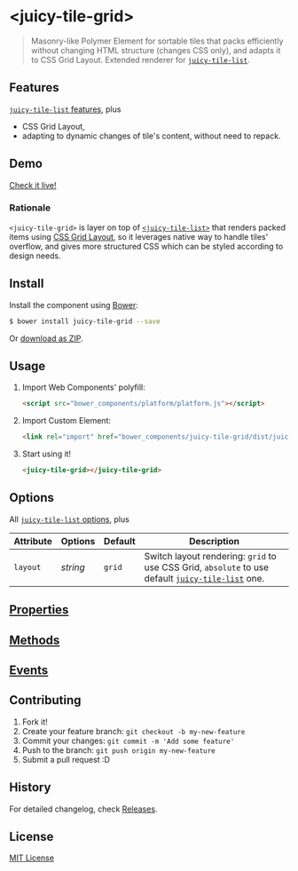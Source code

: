 # &lt;juicy-tile-grid&gt;

> Masonry-like Polymer Element for sortable tiles that packs efficiently without changing HTML structure (changes CSS only), and adapts it to CSS Grid Layout.
> Extended renderer for [`juicy-tile-list`](https://github.com/Juicy/juicy-tile-list).

## Features 

[`juicy-tile-list` features](https://github.com/Juicy/juicy-tile-list#features), plus
 - CSS Grid Layout, 
 - adapting to dynamic changes of tile's content, without need to repack.

## Demo

[Check it live!](http://Juicy.github.io/juicy-tile-grid)

### Rationale

`<juicy-tile-grid>` is layer on top of [`<juicy-tile-list>`](https://github.com/Juicy/juicy-tile-list) that renders packed items using [CSS Grid Layout](http://www.w3.org/TR/2014/WD-css-grid-1-20140513/), so it leverages native way to handle tiles' overflow, and gives more structured CSS which can be styled according to design needs.

## Install

Install the component using [Bower](http://bower.io/):

```sh
$ bower install juicy-tile-grid --save
```

Or [download as ZIP](https://github.com/Juicy/juicy-tile-grid/archive/master.zip).

## Usage

1. Import Web Components' polyfill:

    ```html
    <script src="bower_components/platform/platform.js"></script>
    ```

2. Import Custom Element:

    ```html
    <link rel="import" href="bower_components/juicy-tile-grid/dist/juicy-tile-grid.html">
    ```

3. Start using it!

    ```html
    <juicy-tile-grid></juicy-tile-grid>
    ```

## Options

All [`juicy-tile-list` options](https://github.com/Juicy/juicy-tile-list#options), plus 

Attribute     | Options     | Default      | Description
---           | ---         | ---          | ---
`layout`      | *string*    | `grid`       | Switch layout rendering: `grid` to use CSS Grid, `absolute` to use default [`juicy-tile-list`](Juilcy/juicy-tile-list) one.

## [Properties](https://github.com/Juicy/juicy-tile-list#properties)

## [Methods](https://github.com/Juicy/juicy-tile-list#methods)

## [Events](https://github.com/Juicy/juicy-tile-list#events)

## Contributing

1. Fork it!
2. Create your feature branch: `git checkout -b my-new-feature`
3. Commit your changes: `git commit -m 'Add some feature'`
4. Push to the branch: `git push origin my-new-feature`
5. Submit a pull request :D

## History

For detailed changelog, check [Releases](https://github.com/Juicy/juicy-tile-grid/releases).

## License

[MIT License](http://opensource.org/licenses/MIT)
